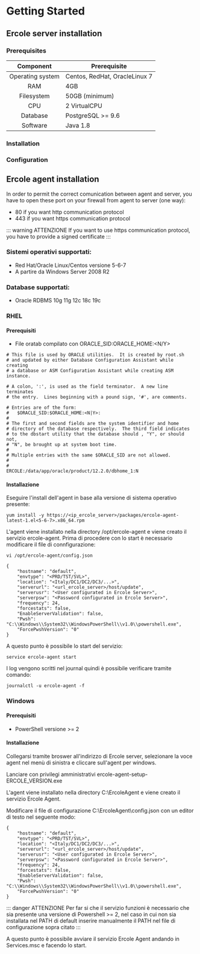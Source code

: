 # Getting Started

## Ercole server installation

### Prerequisites

|     Component     | Prerequisite                                 |
|:-----------------:|----------------------------------------------|
| Operating system  | Centos, RedHat, OracleLinux 7                |
| RAM               | 4GB                                          |
| Filesystem        | 50GB (minimum)                               |
| CPU               | 2 VirtualCPU                                 |
| Database          | PostgreSQL >= 9.6                            |
| Software          | Java 1.8                                     |

### Installation 

### Configuration


## Ercole agent installation

In order to permit the correct comunication between agent and server, you have to open these port on your firewall from agent to server (one way):

* 80  if you want http communication protocol
* 443 if you want https communication protocol

::: warning ATTENZIONE
If you want to use https communication protocol, you have to provide a signed certificate
:::

### Sistemi operativi supportati:

* Red Hat/Oracle Linux/Centos versione 5-6-7
* A partire da Windows Server 2008 R2  

### Database supportati:

* Oracle RDBMS 10g 11g 12c 18c 19c

### RHEL

#### Prerequisiti

* File oratab compilato con ORACLE_SID:ORACLE_HOME:<N/Y>

```
# This file is used by ORACLE utilities.  It is created by root.sh
# and updated by either Database Configuration Assistant while creating
# a database or ASM Configuration Assistant while creating ASM instance.

# A colon, ':', is used as the field terminator.  A new line terminates
# the entry.  Lines beginning with a pound sign, '#', are comments.

# Entries are of the form:
#   $ORACLE_SID:$ORACLE_HOME:<N|Y>:
#
# The first and second fields are the system identifier and home
# directory of the database respectively.  The third field indicates
# to the dbstart utility that the database should , "Y", or should not,
# "N", be brought up at system boot time.
#
# Multiple entries with the same $ORACLE_SID are not allowed.
#
#
ERCOLE:/data/app/oracle/product/12.2.0/dbhome_1:N
```

#### Installazione 

Eseguire l'install dell'agent in base alla versione di sistema operativo presente:

```
yum install -y https://<ip_ercole_server>/packages/ercole-agent-latest-1.el<5-6-7>.x86_64.rpm
```

L'agent viene installato nella directory /opt/ercole-agent e viene creato il servizio ercole-agent.
Prima di procedere con lo start è necessario modificare il file di connfigurazione:

```
vi /opt/ercole-agent/config.json

{
    "hostname": "default",
    "envtype": "<PRD/TST/SVL>",
    "location": "<Italy/DC1/DC2/DC3/...>",
    "serverurl": "<url_ercole_server>/host/update",
    "serverusr": "<User configurated in Ercole Server>",
    "serverpsw": "<Password configurated in Ercole Server>",
    "frequency": 24,
    "forcestats": false,
    "EnableServerValidation": false,
    "Pwsh": "C:\\Windows\\System32\\WindowsPowerShell\\v1.0\\powershell.exe",
    "ForcePwshVersion": "0"
}
```

A questo punto è possibile lo start del servizio:

```
service ercole-agent start
```
I log vengono scritti nel journal quindi è possibile verificare tramite comando:

```
journalctl -u ercole-agent -f
```

### Windows

#### Prerequisiti

* PowerShell versione >= 2

#### Installazione

Collegarsi tramite broswer all'indirizzo di Ercole server, selezionare la voce agent nel menù di sinistra e cliccare sull'agent per windows. 

Lanciare con privilegi amministrativi  ercole-agent-setup-ERCOLE_VERSION.exe 

L'agent viene installato nella directory C:\ErcoleAgent e viene creato il servizio Ercole Agent.

Modificare il file di configurazione C:\ErcoleAgent\config.json con un editor di testo nel seguente modo:

```
{
    "hostname": "default",
    "envtype": "<PRD/TST/SVL>",
    "location": "<Italy/DC1/DC2/DC3/...>",
    "serverurl": "<url_ercole_server>/host/update",
    "serverusr": "<User configurated in Ercole Server>",
    "serverpsw": "<Password configurated in Ercole Server>",
    "frequency": 24,
    "forcestats": false,
    "EnableServerValidation": false,
    "Pwsh": "C:\\Windows\\System32\\WindowsPowerShell\\v1.0\\powershell.exe",
    "ForcePwshVersion": "0"
}
```

::: danger ATTENZIONE
Per far si che il servizio funzioni è necessario che sia presente una versione di Powershell >= 2, nel caso in cui non sia installata nel PATH di default inserire manualmente il PATH nel file di configurazione sopra citato
:::

A questo punto è possibile avviare il servizio Ercole Agent andando in Services.msc e facendo lo start.